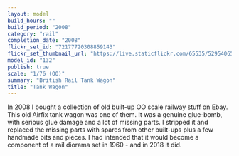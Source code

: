 ```yaml
---
layout: model
build_hours: ""
build_period: "2008"
category: "rail"
completion_date: "2008"
flickr_set_id: "72177720308859143"
flickr_set_thumbnail_url: "https://live.staticflickr.com/65535/52954065431_f3dde436ac_m.jpg"
model_id: "132"
publish: true
scale: "1/76 (OO)"
summary: "British Rail Tank Wagon"
title: "Tank Wagon"
---
```


In 2008 I bought a collection of old built-up OO scale railway stuff on Ebay. This old Airfix tank wagon was one of them. It was a genuine glue-bomb, with serious glue damage and a lot of missing parts. I stripped it and replaced the missing parts with spares from other built-ups plus a few handmade bits and pieces. I had intended that it would become a component of a rail diorama set in 1960 - and in 2018 it did.
